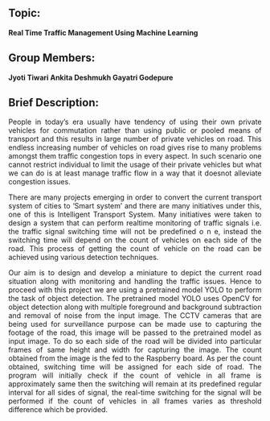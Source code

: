 ## Topic:
**Real Time Traffic Management Using Machine Learning**

## Group Members:
**Jyoti Tiwari
Ankita Deshmukh
Gayatri Godepure**

## Brief Description:

<p align="justify">
People in today’s era usually have tendency of using their own private vehicles for commutation rather than using public or pooled means of transport and this results in large
number of private vehicles on road. This endless increasing number of vehicles on road gives
rise to many problems amongst them traffic congestion tops in every aspect. In such scenario
one cannot restrict individual to limit the usage of their private vehicles but what we can
do is at least manage traffic flow in a way that it doesnot alleviate congestion issues.
                  </p>

<p align="justify">
There are many projects emerging in order to convert the current transport system of
cities to ‘Smart system’ and there are many initiatives under this, one of this is Intelligent
Transport System. Many initiatives were taken to design a system that can perform realtime monitoring of traffic signals i.e. the traffic signal switching time will not be predefined
o n e, instead the switching time will depend on the count of vehicles on each side of the
road. This process of getting the count of vehicle on the road can be achieved using various
detection techniques.
</p>

<p align="justify">
Our aim is to design and develop a miniature to depict the current road situation along
with monitoring and handling the traffic issues. Hence to proceed with this project we are
using a pretrained model YOLO to perform the task of object detection. The pretrained
model YOLO uses OpenCV for object detection along with multiple foreground and background subtraction and removal of noise from the input image. The CCTV cameras that
are being used for surveillance purpose can be made use to capturing the footage of the
road, this image will be passed to the pretrained model as input image. To do so each side
of the road will be divided into particular frames of same height and width for capturing
the image. The count obtained from the image is the fed to the Raspberry board. As per
the count obtained, switching time will be assigned for each side of road. The program will
initially check if the count of vehicle in all frame is approximately same then the switching
will remain at its predefined regular interval for all sides of signal, the real-time switching for
the signal will be performed if the count of vehicles in all frames varies as threshold difference
which be provided.
 </p?
